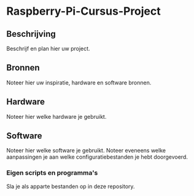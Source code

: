 # Raspberry-Pi-Cursus-Project
## Beschrijving
Beschrijf en plan hier uw project.
## Bronnen
Noteer hier uw inspiratie, hardware en software bronnen.
## Hardware
Noteer hier welke hardware je gebruikt.
## Software
Noteer hier welke software je gebruikt.
Noteer eveneens welke aanpassingen je aan welke configuratiebestanden je hebt doorgevoerd.
### Eigen scripts en programma's
Sla je als apparte bestanden op in deze repository.
